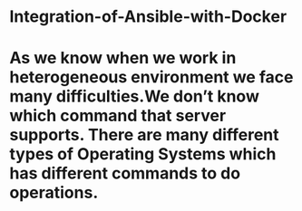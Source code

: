 # Integration-of-Ansible-with-Docker

# As we know when we work in heterogeneous environment we face many difficulties.We don’t know which command that server supports. There are many different types of Operating Systems which has different commands to do operations.
